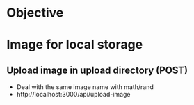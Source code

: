 

# Objective


# Image for local storage
## Upload image in upload directory (POST)
- Deal with the same image name with math/rand
- http://localhost:3000/api/upload-image 